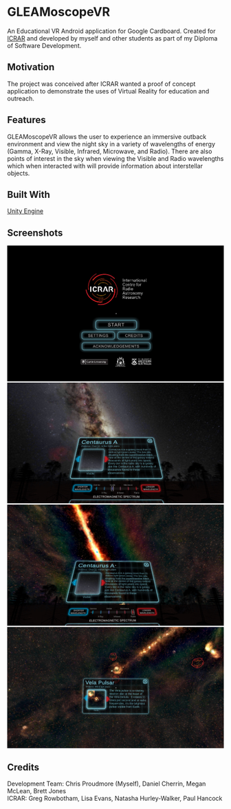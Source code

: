 # GLEAMoscopeVR
An Educational VR Android application for Google Cardboard.
Created for [ICRAR](https://www.icrar.org/) and developed by myself and other students as part of my Diploma of Software Development.

## Motivation
The project was conceived after ICRAR wanted a proof of concept application to demonstrate the uses of Virtual Reality for education and outreach.

## Features
GLEAMoscopeVR allows the user to experience an immersive outback environment and view the night sky in a variety of wavelengths of energy (Gamma, X-Ray, Visible, Infrared, Microwave, and Radio).
There are also points of interest in the sky when viewing the Visible and Radio wavelengths which when interacted with will provide information about interstellar objects.

## Built With
[Unity Engine](http://unity3d.com/)

## Screenshots
![Title Screen](/Screenshots/SS01.png?raw=true)
![](/Screenshots/SS02.png?raw=true)
![](/Screenshots/SS03.png?raw=true)
![](/Screenshots/SS04.png?raw=true)

## Credits
Development Team: Chris Proudmore (Myself), Daniel Cherrin, Megan McLean, Brett Jones  
ICRAR: Greg Rowbotham, Lisa Evans, Natasha Hurley-Walker, Paul Hancock
